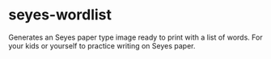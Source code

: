 # seyes-wordlist
Generates an Seyes paper type image ready to print with a list of words. For your kids or yourself to practice writing on Seyes paper.
